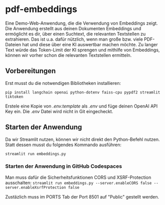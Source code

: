 # pdf-embeddings
Eine Demo-Web-Anwendung, die die Verwendung von Embeddings zeigt. Die Anwendung erstellt aus deinen Dokumenten Embeddings und ermöglicht es dir, über einen Suchtext, die relevanten Textstellen zu extrahieren.
Das ist u.a. dafür nützlich, wenn man große bzw. viele PDF-Dateien hat und diese über eine KI auswertbar machen möchte. Zu langer Text würde das Token-Limit der KI sprengen und mithilfe von Embeddings, können wir 
vorher schon die relevanten Textstellen ermitteln.

## Vorbereitungen

Erst musst du die notwendigen Bibliotheken installieren:

`pip install langchain openai python-dotenv faiss-cpu pypdf2 streamlit tiktoken`

Erstele eine Kopie von *.env.template* als *.env* und füge deinen OpenAI API Key ein. Die *.env* Datei wird nicht in Git eingecheckt.

## Starten der Anwendung
Da wir Streamlit nutzen, können wir nicht direkt den Python-Befehl nutzen. Statt dessen musst du folgendes Kommando ausführen:

`streamlit run embeddings.py`

### Starten der Anwendung in GitHub Codespaces
Man muss dafür die Sicherheitsfunktionen CORS und XSRF-Protection ausschalten:
`streamlit run embeddings.py --server.enableCORS false --server.enableXsrfProtection false`

Zustäzlich muss im PORTS Tab der Port 8501 auf "Public" gestellt werden.